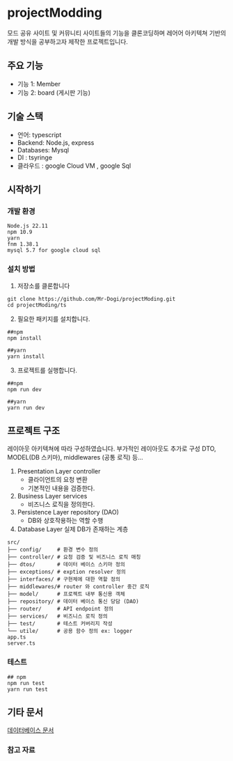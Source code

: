 # projectModding
모드 공유 사이트 및 커뮤니티 사이트들의 기능을 클론코딩하며 레어어 아키텍쳐 기반의 개발 방식을 공부하고자 제작한 프로젝트입니다.

## 주요 기능
* 기능 1: Member
* 기능 2: board (게시판 기능)

## 기술 스택
* 언어: typescript
* Backend: Node.js, express
* Databases: Mysql
* DI : tsyringe
* 클라우드 : google Cloud VM , google Sql

## 시작하기
### 개발 환경
```
Node.js 22.11
npm 10.9
yarn 
fnm 1.38.1
mysql 5.7 for google cloud sql
```

### 설치 방법
1. 저장소를 클론합니다
```
git clone https://github.com/Mr-Dogi/projectModing.git
cd projectModing/ts
```

2. 필요한 패키지를 설치합니다.
```
##npm
npm install

##yarn
yarn install
```

3. 프로젝트를 실행합니다.
```
##npm
npm run dev

##yarn
yarn run dev
```

## 프로젝트 구조
레이아웃 아키텍쳐에 따라 구성하였습니다.
부가적인 레이아웃도 추가로 구성 
DTO, MODEL(DB 스키마), middlewares (공통 로직) 등...
1. Presentation Layer
   controller
   - 클라이언트의 요청 변환
   - 기본적인 내용을 검증한다.
2. Business Layer
   services
   - 비즈니스 로직을 정의한다.
3. Persistence Layer
   repository (DAO)
   - DB와 상호작용하는 역할 수행
4. Database Layer
   실제 DB가 존재하는 계층
```
src/
├── config/     # 환경 변수 정의
├── controller/ # 요청 검증 및 비즈니스 로직 매칭
├── dtos/       # 데이터 베이스 스키마 정의
├── exceptions/ # exption resolver 정의
├── interfaces/ # 구현체에 대한 역할 정의
├── middlewares/# router 와 controller 중간 로직
├── model/      # 프로젝트 내부 통신용 객체
├── repository/ # 데이터 베이스 통신 당담 (DAO)
├── router/     # API endpoint 정의
├── services/   # 비즈니스 로직 정의
├── test/       # 테스트 커버리지 작성
└── utile/      # 공용 함수 정의 ex: logger
app.ts          
server.ts       
```

### 테스트
```
## npm
npm run test
yarn run test
```

## 기타 문서
[데이터베이스 문서](./DATABASE.md)

### 참고 자료
